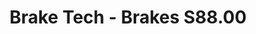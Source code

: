 ---
title: "Brake Tech - Brakes S88.00"
url: /roseville/brake-tech-brakes-s88-00/
shop: car repair
---